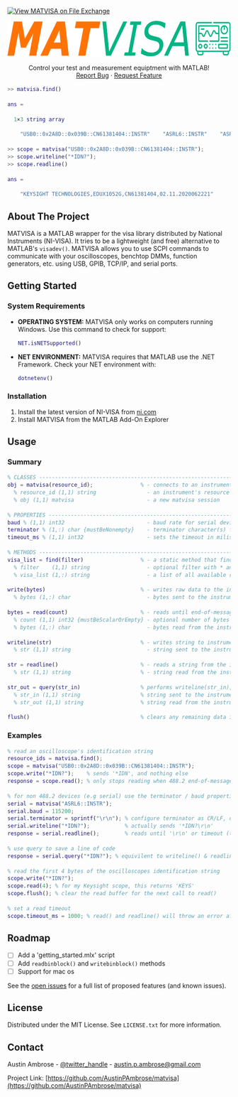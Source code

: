 [![View MATVISA on File Exchange](https://www.mathworks.com/matlabcentral/images/matlab-file-exchange.svg)](https://www.mathworks.com/matlabcentral/fileexchange/158106-matvisa)
<br />
<div align="center">
  <a href="https://github.com/github_username/repo_name">
    <img src="resources/logo.svg" alt="Logo" width="800" height="80">
  </a>

  <p align="center">
    Control your test and measurement equiptment with MATLAB!
    <br />
    <a href="https://github.com/github_username/repo_name/issues">Report Bug</a>
    ·
    <a href="https://github.com/github_username/repo_name/issues">Request Feature</a>
  </p>
</div>

```matlab
>> matvisa.find()

ans = 

  1×3 string array

    "USB0::0x2A8D::0x039B::CN61381404::INSTR"    "ASRL6::INSTR"    "ASRL7::INSTR"

>> scope = matvisa("USB0::0x2A8D::0x039B::CN61381404::INSTR");
>> scope.writeline("*IDN?");
>> scope.readline()

ans = 

    "KEYSIGHT TECHNOLOGIES,EDUX1052G,CN61381404,02.11.2020062221"
```


<!-- ABOUT THE PROJECT -->
## About The Project

MATVISA is a MATLAB wrapper for the visa library distributed by National Instruments (NI-VISA). It tries to be a lightweight (and free) alternative to MATLAB's `visadev()`. MATVISA allows you to use SCPI commands to communicate with your oscilloscopes, benchtop DMMs, function generators, etc. using USB, GPIB, TCP/IP, and serial ports.

<!-- GETTING STARTED -->
## Getting Started
### System Requirements

- **OPERATING SYSTEM:** MATVISA only works on computers running Windows. Use this command to check for support:
  ```matlab
  NET.isNETSupported()
  ```
- **NET ENVIRONMENT:** MATVISA requires that MATLAB use the .NET Framework. Check your NET environment with:
  ```matlab
  dotnetenv()
  ```

### Installation

1. Install the latest version of NI-VISA from [ni.com](https://www.ni.com/en/support/downloads/drivers/download.ni-visa.html)
2. Install MATVISA from the MATLAB Add-On Explorer

## Usage
### Summary
```matlab
% CLASSES ----------------------------------------------------------------------------------------------------------------------
obj = matvisa(resource_id);               % - connects to an instrument by its resource id
  % resource_id (1,1) string                - an instrument's resource id, e.g "ASRL6::INSTR" for COM 6
  % obj (1,1) matvisa                       - a new matvisa session

% PROPERTIES -------------------------------------------------------------------------------------------------------------------
baud % (1,1) int32                          - baud rate for serial devices
terminator % (1,:) char {mustBeNonempty}    - terminator character(s) for writeline() and readline(), default is newline, char(10)
timeout_ms % (1,1) int32                    - sets the timeout in miliseconds for read() and readline()

% METHODS ----------------------------------------------------------------------------------------------------------------------
visa_list = find(filter)                  % - a static method that finds all connected instruments
  % filter    (1,1) string                  - optional filter with * and ? wildcards, e.g "USB?*", default is "?*"
  % visa_list (1,:) string                  - a list of all available resources

write(bytes)                              % - writes raw data to the instrument, without a terminator
  % bytes (1,:) char                        - bytes sent to the instrument

bytes = read(count)                       % - reads until end-of-message, or until count is satisfied
  % count (1,1) int32 {mustBeScalarOrEmpty} - optional number of bytes to be read, default is empty, []
  % bytes (1,:) char                        - bytes read from the instrument

writeline(str)                            % - writes string to instrument, with terminator appended
  % str (1,1) string                        - string sent to the instrument
  
str = readline()                          % - reads a string from the instrument, until the terminator
  % str (1,1) string                      % - string read from the instrument, with terminator removed

str_out = query(str_in)                   % performs writeline(str_in), and returns str_out = readline()
  % str_in (1,1) string                   % string sent to the instrument
  % str_out (1,1) string                  % string read from the instrument

flush()                                   % clears any remaining data in the input & output buffers
```

### Examples

   ```matlab
   % read an oscilloscope's identification string
   resource_ids = matvisa.find();
   scope = matvisa("USB0::0x2A8D::0x039B::CN61381404::INSTR");
   scope.write("*IDN?");    % sends '*IDN', and nothing else
   response = scope.read(); % only stops reading when 488.2 end-of-message is received
   
   % for non 488.2 devices (e.g serial) use the terminator / baud properties and writeline() / readline() methods 
   serial = matvisa("ASRL6::INSTR");
   serial.baud = 115200;
   serial.terminator = sprintf("\r\n"); % configure terminator as CR/LF, default is LF
   serial.writeline("*IDN?");           % actually sends '*IDN?\r\n'
   response = serial.readline();        % reads until '\r\n' or timeout (terminator removed from response)

   % use query to save a line of code
   response = serial.query("*IDN?"); % equivilent to writeline() & readline()
   
   % read the first 4 bytes of the oscilloscopes identification string
   scope.write("*IDN?");
   scope.read(4); % for my Keysight scope, this returns 'KEYS'
   scope.flush(); % clear the read buffer for the next call to read()

   % set a read timeout
   scope.timeout_ms = 1000; % read() and readline() will throw an error after 1 second
   ```

## Roadmap
- [ ] Add a 'getting_started.mlx' script
- [ ] Add `readbinblock()` and `writebinblock()` methods
- [ ] Support for mac os

See the [open issues](https://github.com/AustinPAmbrose/matvisa/issues) for a full list of proposed features (and known issues).

<!-- LICENSE -->
## License

Distributed under the MIT License. See `LICENSE.txt` for more information.

<!-- CONTACT -->
## Contact

Austin Ambrose - [@twitter_handle](https://twitter.com/twitter_handle) - austin.p.ambrose@gmail.com

Project Link: [https://github.com/AustinPAmbrose/matvisa](https://github.com/AustinPAmbrose/matvisa)
